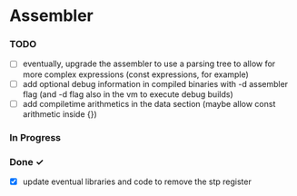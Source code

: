 # Assembler

### TODO

- [ ] eventually, upgrade the assembler to use a parsing tree to allow for more complex expressions (const expressions, for example)  
- [ ] add optional debug information in compiled binaries with -d assembler flag (and -d flag also in the vm to execute debug builds)  
- [ ] add compiletime arithmetics in the data section (maybe allow const arithmetic inside {})  

### In Progress


### Done ✓

- [x] update eventual libraries and code to remove the stp register  

